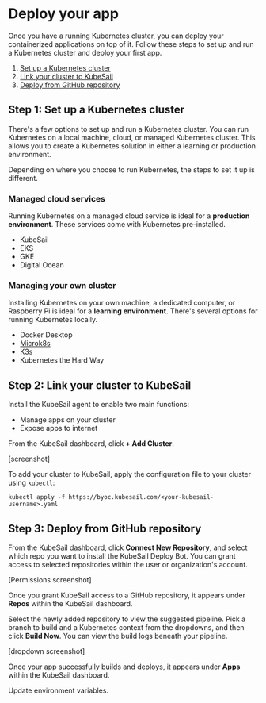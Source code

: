 # Deploy your app

Once you have a running Kubernetes cluster, you can deploy your containerized applications on top of it. Follow these steps to set up and run a Kubernetes cluster and deploy your first app.

1. [Set up a Kubernetes cluster](#step-1-set-up-a-kubernetes-cluster)
1. [Link your cluster to KubeSail](#step-2-link-your-cluster-to-kubesail)
1. [Deploy from GitHub repository](#step-3-deploy-from-github-repository)

## Step 1: Set up a Kubernetes cluster

There's a few options to set up and run a Kubernetes cluster. You can run Kubernetes on a local machine, cloud, or managed Kubernetes cluster. This allows you to create a Kubernetes solution in either a learning or production environment.

Depending on where you choose to run Kubernetes, the steps to set it up is different.

### Managed cloud services
Running Kubernetes on a managed cloud service is ideal for a **production environment**. These services come with Kubernetes pre-installed.

- KubeSail
- EKS
- GKE
- Digital Ocean

### Managing your own cluster

Installing Kubernetes on your own machine, a dedicated computer, or Raspberry Pi is ideal for a **learning environment**. There's several options for running Kubernetes locally.

- Docker Desktop
- [Microk8s](/install_kubernetes/#microk8s)
- K3s
- Kubernetes the Hard Way

## Step 2: Link your cluster to KubeSail

Install the KubeSail agent to enable two main functions:

- Manage apps on your cluster
- Expose apps to internet

From the KubeSail dashboard, click **+ Add Cluster**.

[screenshot]

To add your cluster to KubeSail, apply the configuration file to your cluster using `kubectl`:

    kubectl apply -f https://byoc.kubesail.com/<your-kubesail-username>.yaml

## Step 3: Deploy from GitHub repository

From the KubeSail dashboard, click **Connect New Repository**, and select which repo you want to install the KubeSail Deploy Bot. You can grant access to selected repositories within the user or organization's account.

[Permissions screenshot]

Once you grant KubeSail access to a GitHub repository, it appears under **Repos** within the KubeSail dashboard. 

Select the newly added repository to view the suggested pipeline. Pick a branch to build and a Kubernetes context from the dropdowns, and then click **Build Now**. You can view the build logs beneath your pipeline. 

[dropdown screenshot]

Once your app successfully builds and deploys, it appears under **Apps** within the KubeSail dashboard.

Update environment variables.